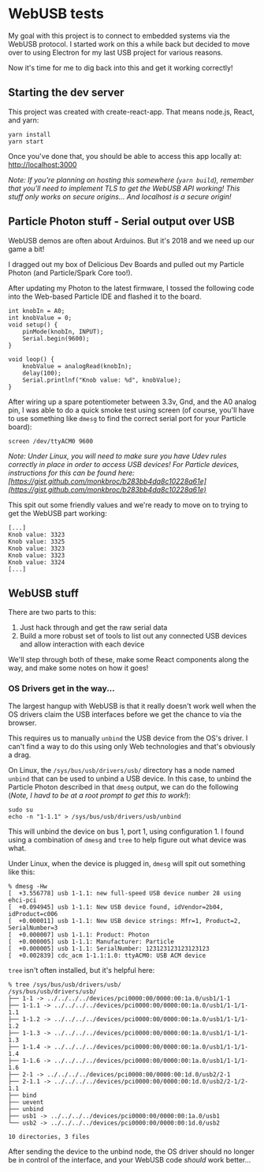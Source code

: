 # WebUSB tests

My goal with this project is to connect to embedded systems via the WebUSB protocol. I started work on this a
while back but decided to move over to using Electron for my last USB project for various reasons.

Now it's time for me to dig back into this and get it working correctly!

## Starting the dev server

This project was created with create-react-app. That means node.js, React, and yarn:

```
yarn install
yarn start
```

Once you've done that, you should be able to access this app locally at: [http://localhost:3000](http://localhost:3000)

*Note: If you're planning on hosting this somewhere (`yarn build`), remember that you'll need to implement TLS to get 
the WebUSB API working! This stuff only works on secure origins... And localhost is a secure origin!*

## Particle Photon stuff - Serial output over USB

WebUSB demos are often about Arduinos. But it's 2018 and we need up our game a bit!

I dragged out my box of Delicious Dev Boards and pulled out my Particle Photon (and Particle/Spark Core too!).

After updating my Photon to the latest firmware, I tossed the following code into the Web-based Particle IDE and
flashed it to the board. 

```
int knobIn = A0;
int knobValue = 0;
void setup() {
    pinMode(knobIn, INPUT);
    Serial.begin(9600);
}

void loop() {
    knobValue = analogRead(knobIn);
    delay(100);
    Serial.printlnf("Knob value: %d", knobValue);
}
```

After wiring up a spare potentiometer between 3.3v, Gnd, and the A0 analog pin, I was able to do a quick smoke test
using screen (of course, you'll have to use something like `dmesg` to find the correct serial port for your Particle
board):

```
screen /dev/ttyACM0 9600
```

*Note: Under Linux, you will need to make sure you have Udev rules correctly in place in order to access USB devices!
For Particle devices, instructions for this can be found here:
[https://gist.github.com/monkbroc/b283bb4da8c10228a61e](https://gist.github.com/monkbroc/b283bb4da8c10228a61e)*

This spit out some friendly values and we're ready to move on to trying to get the WebUSB part working:


```
[...]
Knob value: 3323
Knob value: 3325
Knob value: 3323
Knob value: 3323
Knob value: 3324
[...]
```

## WebUSB stuff

There are two parts to this:

1. Just hack through and get the raw serial data
2. Build a more robust set of tools to list out any connected USB devices and allow interaction with each device

We'll step through both of these, make some React components along the way, and make some notes on how it goes!


### OS Drivers get in the way...

The largest hangup with WebUSB is that it really doesn't work well when the OS drivers claim the USB interfaces before
we get the chance to via the browser.

This requires us to manually `unbind` the USB device from the OS's driver. I can't find a way to do this using only Web
technologies and that's obviously a drag.

On Linux, the `/sys/bus/usb/drivers/usb/` directory has a node named `unbind` that can be used to unbind a USB device. 
In this case, to unbind the Particle Photon described in that `dmesg` output, we can do the following (*Note, I havd
to be at a root prompt to get this to work!*):

```
sudo su
echo -n "1-1.1" > /sys/bus/usb/drivers/usb/unbind
```

This will unbind the device on bus 1, port 1, using configuration 1. I found using a combination of `dmesg` and `tree`
to help figure out what device was what. 

Under Linux, when the device is plugged in, `dmesg` will spit out something like this:

```
% dmesg -Hw
[  +3.556778] usb 1-1.1: new full-speed USB device number 28 using ehci-pci
[  +0.094945] usb 1-1.1: New USB device found, idVendor=2b04, idProduct=c006
[  +0.000011] usb 1-1.1: New USB device strings: Mfr=1, Product=2, SerialNumber=3
[  +0.000007] usb 1-1.1: Product: Photon
[  +0.000005] usb 1-1.1: Manufacturer: Particle
[  +0.000005] usb 1-1.1: SerialNumber: 123123123123123123
[  +0.002839] cdc_acm 1-1.1:1.0: ttyACM0: USB ACM device
```

`tree` isn't often installed, but it's helpful here:

```
% tree /sys/bus/usb/drivers/usb/
/sys/bus/usb/drivers/usb/
├── 1-1 -> ../../../../devices/pci0000:00/0000:00:1a.0/usb1/1-1
├── 1-1.1 -> ../../../../devices/pci0000:00/0000:00:1a.0/usb1/1-1/1-1.1
├── 1-1.2 -> ../../../../devices/pci0000:00/0000:00:1a.0/usb1/1-1/1-1.2
├── 1-1.3 -> ../../../../devices/pci0000:00/0000:00:1a.0/usb1/1-1/1-1.3
├── 1-1.4 -> ../../../../devices/pci0000:00/0000:00:1a.0/usb1/1-1/1-1.4
├── 1-1.6 -> ../../../../devices/pci0000:00/0000:00:1a.0/usb1/1-1/1-1.6
├── 2-1 -> ../../../../devices/pci0000:00/0000:00:1d.0/usb2/2-1
├── 2-1.1 -> ../../../../devices/pci0000:00/0000:00:1d.0/usb2/2-1/2-1.1
├── bind
├── uevent
├── unbind
├── usb1 -> ../../../../devices/pci0000:00/0000:00:1a.0/usb1
└── usb2 -> ../../../../devices/pci0000:00/0000:00:1d.0/usb2

10 directories, 3 files
```

After sending the device to the unbind node, the OS driver should no longer be in control of the interface, and your
WebUSB code *should* work better...




